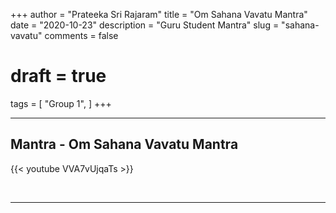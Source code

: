 +++
author = "Prateeka Sri Rajaram"
title = "Om Sahana Vavatu Mantra"
date = "2020-10-23"
description = "Guru Student Mantra"
slug = "sahana-vavatu"
comments = false
# draft = true
tags = [
    "Group 1",
]
+++

---

## Mantra - Om Sahana Vavatu Mantra

{{< youtube VVA7vUjqaTs >}}

<br>

---
